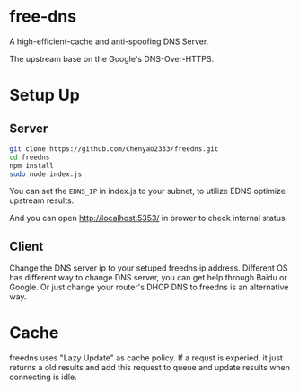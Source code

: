 # free-dns

A high-efficient-cache and anti-spoofing DNS Server.

The upstream base on the Google's DNS-Over-HTTPS.

# Setup Up

## Server

```bash
git clone https://github.com/Chenyao2333/freedns.git
cd freedns
npm install
sudo node index.js
```

You can set the `EDNS_IP` in index.js to your subnet, to utilize EDNS optimize upstream results.

And you can open [http://localhost:5353/](http://localhost:5353/) in brower to check internal status.

## Client

Change the DNS server ip to your setuped freedns ip address. Different OS has different way to change DNS server, you can get help through Baidu or Google. Or just change your router's DHCP DNS to freedns is an alternative way.

# Cache

freedns uses "Lazy Update" as cache policy. If a requst is experied, it just returns a old results and add this request to queue and update results when connecting is idle.

